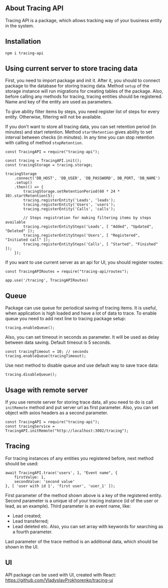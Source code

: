 ## About Tracing API

Tracing API is a package, which allows tracking way of your business entity in the system.

## Installation
```
npm i tracing-api
```

## Using current server to store tracing data
First, you need to import package and init it. After it, you should to connect package to the database
for storing tracing data. Method `setup` of the storage instance will run migrations for creating tables of the package.
Also, before calling any methods for tracing, tracing entities should be registered. Name and key of the entity are used as
parameters.

To give ability filter items by steps, you need register list of steps for every entity. Otherwise, filtering will not
be available.

If you don't want to store all tracing data, you can set retention period (in minutes) and start retention. Method
`startRetention` gives ability to set interval between checks (in minutes). In any time you can stop retention with
calling of method `stopRetention`. 
```
const TracingAPI = require("tracing-api");

const tracing = TracingAPI.init();
const tracingStorage = tracing.storage;

tracingStorage
    .connect('DB_HOST', 'DB_USER', 'DB_PASSWORD', DB_PORT, 'DB_NAME')
    .setup()
    .then(() => {
        tracingStorage.setRetentionPeriod(60 * 24 * 30).startRetention(5);
        tracing.registerEntity('Leads', 'leads');
        tracing.registerEntity('Users', 'users');
        tracing.registerEntity('Calls', 'calls');
        
        // Steps registration for making filtering items by steps available
        tracing.registerEntitySteps('Leads', [ "Added", "Updated", "Deleted" ]);
        tracing.registerEntitySteps('Users', [ "Registered", "Initiated call" ]);
        tracing.registerEntitySteps('Calls', [ "Started", "Finished" ]);
    });
```

If you want to use current server as an api for UI, you should register routes:
```
const TracingAPIRoutes = require("tracing-api/routes");

app.use('/tracing', TracingAPIRoutes)
```

## Queue
Package can use queue for periodical saving of tracing items. It is
useful, when application is high loaded and have a lot of data to trace.
To enable queue you need to add next line to tracing package setup:
```
tracing.enableQueue();
```
Also, you can set timeout in seconds as parameter. It will be used
as delay between data saving. Default timeout is 5 seconds.
```
const tracingTimeout = 10; // seconds
tracing.enableQueue(tracingTimeout);
```

Use next method to disable queue and use default way to save trace data:
```
tracing.disableQueue();
```

## Usage with remote server
If you use remote server for storing trace data, all you need to do is call `initRemote` method and put server url as first
parameter. Also, you can set object with axios headers as a second parameter.
```
const TracingAPI = require("tracing-api");
const tracingService = TracingAPI.initRemote("http://localhost:3002/tracing");
```

## Tracing
For tracing instances of any entities you registered before, next method should be used:
```
await TracingAPI.trace('users', 1, "Event name", {
    firstValue: 1,
    secondValue: 'second value'
}, [ 'user with id 1', 'first user', 'user_1' ]);
```
First parameter of the method shown above is a key of the registered entity. Second parameter is a unique id of your
tracing instance (id of the user or lead, as an example). Third parameter is an event name, like:
- Lead created;
- Lead transferred;
- Lead deleted etc.
Also, you can set array with keywords for searching as a fourth parameter.

Last parameter of the trace method is an additional data, which should be shown in the UI.

## UI
API package can be used with UI, created with React: https://github.com/VladyslavProkhorenko/tracing-ui
